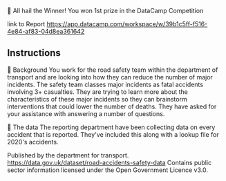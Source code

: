 🥇 All hail the Winner! You won 1st prize in the DataCamp Competition

link to Report https://app.datacamp.com/workspace/w/39b1c5ff-f516-4e84-af83-04d8ea361642


## Instructions

📖 Background
You work for the road safety team within the department of transport and are looking into how they can reduce the number of major incidents. The safety team classes major incidents as fatal accidents involving 3+ casualties. They are trying to learn more about the characteristics of these major incidents so they can brainstorm interventions that could lower the number of deaths. They have asked for your assistance with answering a number of questions.

💾 The data
The reporting department have been collecting data on every accident that is reported. They've included this along with a lookup file for 2020's accidents.

Published by the department for transport. https://data.gov.uk/dataset/road-accidents-safety-data Contains public sector information licensed under the Open Government Licence v3.0.
